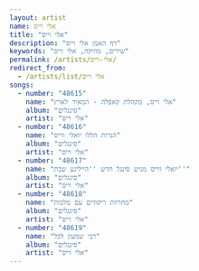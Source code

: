 ```yaml
---
layout: artist
name: אלי וייס
title: "אלי וייס"
description: "דף האמן אלי וייס"
keywords: "שירים, מוזיקה, אלי וייס"
permalink: /artists/אלי-וייס/
redirect_from:
  - /artists/list/אלי וייס
songs:
  - number: "48615"
    name: "אלי וייס, מקהלת קאפלה - המאיר לארץ"
    album: "סינגלים"
    artist: "אלי וייס"
  - number: "48616"
    name: "הנרות הללו יואלי ווייס"
    album: "סינגלים"
    artist: "אלי וייס"
  - number: "48617"
    name: "יואלי ווייס מגיש סינגל חדש ''הייליגע שבת''"
    album: "סינגלים"
    artist: "אלי וייס"
  - number: "48618"
    name: "מחרוזת ריקודים עם מלכות"
    album: "סינגלים"
    artist: "אלי וייס"
  - number: "48619"
    name: "רבי שמעון לכל"
    album: "סינגלים"
    artist: "אלי וייס"
---
```

